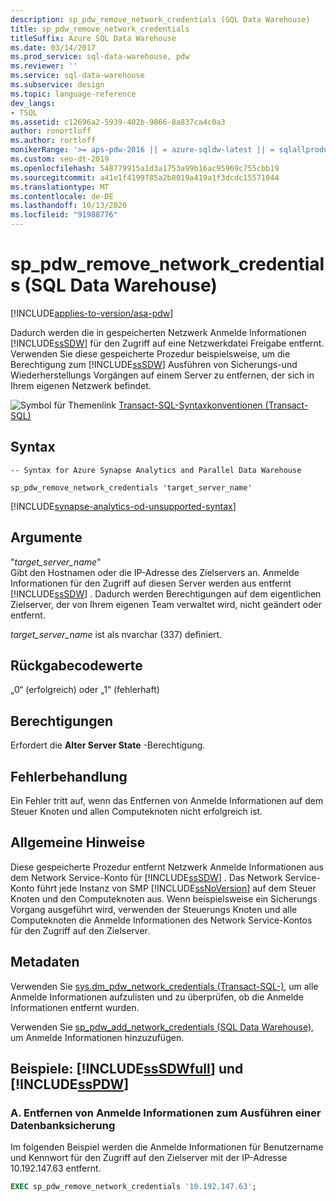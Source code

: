 ```yaml
---
description: sp_pdw_remove_network_credentials (SQL Data Warehouse)
title: sp_pdw_remove_network_credentials
titleSuffix: Azure SQL Data Warehouse
ms.date: 03/14/2017
ms.prod_service: sql-data-warehouse, pdw
ms.reviewer: ''
ms.service: sql-data-warehouse
ms.subservice: design
ms.topic: language-reference
dev_langs:
- TSQL
ms.assetid: c12696a2-5939-402b-9866-8a837ca4c0a3
author: ronortloff
ms.author: rortloff
monikerRange: '>= aps-pdw-2016 || = azure-sqldw-latest || = sqlallproducts-allversions'
ms.custom: seo-dt-2019
ms.openlocfilehash: 548779915a1d3a1753a99b16ac95969c755cbb19
ms.sourcegitcommit: a41e1f4199785a2b8019a419a1f3dcdc15571044
ms.translationtype: MT
ms.contentlocale: de-DE
ms.lasthandoff: 10/13/2020
ms.locfileid: "91988776"
---
```

# <a name="sp_pdw_remove_network_credentials-sql-data-warehouse"></a>sp_pdw_remove_network_credentials (SQL Data Warehouse)
[!INCLUDE[applies-to-version/asa-pdw](../../includes/applies-to-version/asa-pdw.md)]

  Dadurch werden die in gespeicherten Netzwerk Anmelde Informationen [!INCLUDE[ssSDW](../../includes/sssdw-md.md)] für den Zugriff auf eine Netzwerkdatei Freigabe entfernt. Verwenden Sie diese gespeicherte Prozedur beispielsweise, um die Berechtigung zum [!INCLUDE[ssSDW](../../includes/sssdw-md.md)] Ausführen von Sicherungs-und Wiederherstellungs Vorgängen auf einem Server zu entfernen, der sich in Ihrem eigenen Netzwerk befindet.  
  
 ![Symbol für Themenlink](../../database-engine/configure-windows/media/topic-link.gif "Symbol für Themenlink") [Transact-SQL-Syntaxkonventionen &#40;Transact-SQL&#41;](../../t-sql/language-elements/transact-sql-syntax-conventions-transact-sql.md)  
  
## <a name="syntax"></a>Syntax  
  
```syntaxsql  
-- Syntax for Azure Synapse Analytics and Parallel Data Warehouse  
  
sp_pdw_remove_network_credentials 'target_server_name'  
```

[!INCLUDE[synapse-analytics-od-unsupported-syntax](../../includes/synapse-analytics-od-unsupported-syntax.md)]
  
## <a name="arguments"></a>Argumente  
 "*target_server_name*"  
 Gibt den Hostnamen oder die IP-Adresse des Zielservers an. Anmelde Informationen für den Zugriff auf diesen Server werden aus entfernt [!INCLUDE[ssSDW](../../includes/sssdw-md.md)] . Dadurch werden Berechtigungen auf dem eigentlichen Zielserver, der von Ihrem eigenen Team verwaltet wird, nicht geändert oder entfernt.  
  
 *target_server_name* ist als nvarchar (337) definiert.  
  
## <a name="return-code-values"></a>Rückgabecodewerte  
 „0“ (erfolgreich) oder „1“ (fehlerhaft)  
  
## <a name="permissions"></a>Berechtigungen  
 Erfordert die **Alter Server State** -Berechtigung.  
  
## <a name="error-handling"></a>Fehlerbehandlung  
 Ein Fehler tritt auf, wenn das Entfernen von Anmelde Informationen auf dem Steuer Knoten und allen Computeknoten nicht erfolgreich ist.  
  
## <a name="general-remarks"></a>Allgemeine Hinweise  
 Diese gespeicherte Prozedur entfernt Netzwerk Anmelde Informationen aus dem Network Service-Konto für [!INCLUDE[ssSDW](../../includes/sssdw-md.md)] . Das Network Service-Konto führt jede Instanz von SMP [!INCLUDE[ssNoVersion](../../includes/ssnoversion-md.md)] auf dem Steuer Knoten und den Computeknoten aus. Wenn beispielsweise ein Sicherungs Vorgang ausgeführt wird, verwenden der Steuerungs Knoten und alle Computeknoten die Anmelde Informationen des Network Service-Kontos für den Zugriff auf den Zielserver.  
  
## <a name="metadata"></a>Metadaten  
 Verwenden Sie [sys.dm_pdw_network_credentials &#40;Transact-SQL-&#41;](../../relational-databases/system-dynamic-management-views/sys-dm-pdw-network-credentials-transact-sql.md), um alle Anmelde Informationen aufzulisten und zu überprüfen, ob die Anmelde Informationen entfernt wurden.  
  
 Verwenden Sie [sp_pdw_add_network_credentials &#40;SQL Data Warehouse&#41;](../../relational-databases/system-stored-procedures/sp-pdw-add-network-credentials-sql-data-warehouse.md), um Anmelde Informationen hinzuzufügen.  
  
## <a name="examples-sssdwfull-and-sspdw"></a>Beispiele: [!INCLUDE[ssSDWfull](../../includes/sssdwfull-md.md)] und [!INCLUDE[ssPDW](../../includes/sspdw-md.md)]  
  
### <a name="a-remove-credentials-for-performing-a-database-backup"></a>A. Entfernen von Anmelde Informationen zum Ausführen einer Datenbanksicherung  
 Im folgenden Beispiel werden die Anmelde Informationen für Benutzername und Kennwort für den Zugriff auf den Zielserver mit der IP-Adresse 10.192.147.63 entfernt.  
  
```sql  
EXEC sp_pdw_remove_network_credentials '10.192.147.63';  
```  
  
  

